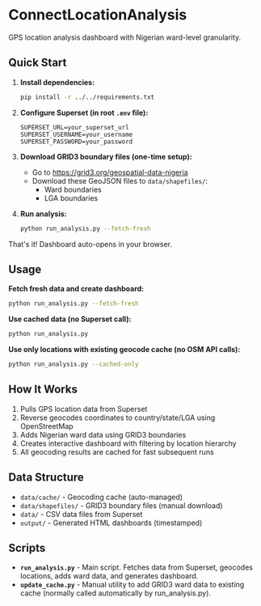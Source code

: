 # ConnectLocationAnalysis

GPS location analysis dashboard with Nigerian ward-level granularity.

## Quick Start

1. **Install dependencies:**
   ```bash
   pip install -r ../../requirements.txt
   ```

2. **Configure Superset (in root `.env` file):**
   ```
   SUPERSET_URL=your_superset_url
   SUPERSET_USERNAME=your_username
   SUPERSET_PASSWORD=your_password
   ```

3. **Download GRID3 boundary files (one-time setup):**
   - Go to https://grid3.org/geospatial-data-nigeria
   - Download these GeoJSON files to `data/shapefiles/`:
     - Ward boundaries
     - LGA boundaries

4. **Run analysis:**
   ```bash
   python run_analysis.py --fetch-fresh
   ```

That's it! Dashboard auto-opens in your browser.

## Usage

**Fetch fresh data and create dashboard:**
```bash
python run_analysis.py --fetch-fresh
```

**Use cached data (no Superset call):**
```bash
python run_analysis.py
```

**Use only locations with existing geocode cache (no OSM API calls):**
```bash
python run_analysis.py --cached-only
```

## How It Works

1. Pulls GPS location data from Superset
2. Reverse geocodes coordinates to country/state/LGA using OpenStreetMap
3. Adds Nigerian ward data using GRID3 boundaries
4. Creates interactive dashboard with filtering by location hierarchy
5. All geocoding results are cached for fast subsequent runs

## Data Structure

- `data/cache/` - Geocoding cache (auto-managed)
- `data/shapefiles/` - GRID3 boundary files (manual download)
- `data/` - CSV data files from Superset
- `output/` - Generated HTML dashboards (timestamped)

## Scripts

- **`run_analysis.py`** - Main script. Fetches data from Superset, geocodes locations, adds ward data, and generates dashboard.
- **`update_cache.py`** - Manual utility to add GRID3 ward data to existing cache (normally called automatically by run_analysis.py).